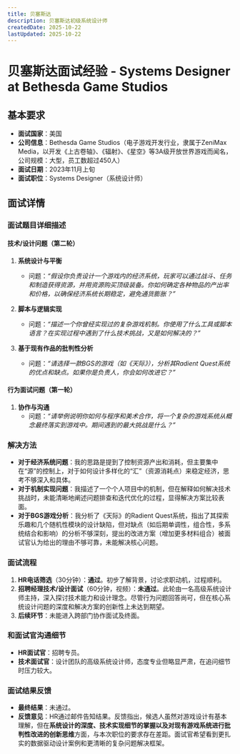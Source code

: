 ```yaml
---
title: 贝塞斯达
description: 贝塞斯达初级系统设计师
createdDate: 2025-10-22
lastUpdated: 2025-10-22
---
```

# 贝塞斯达面试经验 - Systems Designer at Bethesda Game Studios

## 基本要求
- **面试国家**：美国
- **公司信息**：Bethesda Game Studios（电子游戏开发行业，隶属于ZeniMax Media，以开发《上古卷轴》、《辐射》、《星空》等3A级开放世界游戏而闻名，公司规模：大型，员工数超过450人）
- **面试日期**：2023年11月上旬
- **面试职位**：Systems Designer（系统设计师）

## 面试详情

### 面试题目详细描述

#### 技术/设计问题（第二轮）
1.  **系统设计与平衡**
    - 问题：*“假设你负责设计一个游戏内的经济系统，玩家可以通过战斗、任务和制造获得资源，并用资源购买顶级装备。你如何确定各种物品的产出率和价格，以确保经济系统长期稳定，避免通货膨胀？”*

2.  **脚本与逻辑实现**
    - 问题：*“描述一个你曾经实现过的复杂游戏机制。你使用了什么工具或脚本语言？在实现过程中遇到了什么技术挑战，又是如何解决的？”*

3.  **基于现有作品的批判性分析**
    - 问题：*“请选择一款BGS的游戏（如《天际》），分析其Radient Quest系统的优点和缺点。如果你是负责人，你会如何改进它？”*

#### 行为面试问题（第一轮）
1.  **协作与沟通**
    - 问题：*“请举例说明你如何与程序和美术合作，将一个复杂的游戏系统从概念最终落实到游戏中。期间遇到的最大挑战是什么？”*

### 解决方法

- **对于经济系统问题**：我的思路是提到了控制资源产出和消耗，但主要集中在“源”的控制上，对于如何设计多样化的“汇”（资源消耗点）来稳定经济，思考不够深入和具体。
- **对于机制实现问题**：我描述了一个个人项目中的机制，但在解释如何解决技术挑战时，未能清晰地阐述问题排查和迭代优化的过程，显得解决方案比较表面。
- **对于BGS游戏分析**：我分析了《天际》的Radient Quest系统，指出了其探索乐趣和几个随机性模块的设计缺陷，但对缺点（如后期单调性，组合性，多系统结合和影响）的分析不够深刻，提出的改进方案（增加更多材料组合）被面试官认为给出的理由不够可靠，未能解决核心问题。

### 面试流程

1.  **HR电话筛选**（30分钟）：**通过**。初步了解背景，讨论求职动机，过程顺利。
2.  **招聘经理技术/设计面试**（60分钟，视频）：**未通过**。此轮由一名高级系统设计师主持，深入探讨技术能力和设计理念。尽管行为问题回答尚可，但在核心系统设计问题的深度和解决方案的创新性上未达到期望。
3.  **后续环节**：未能进入跨部门协作面试及终面。

### 和面试官沟通细节

- **HR面试官**：招聘专员。
- **技术面试官**：设计团队的高级系统设计师，态度专业但略显严肃，在追问细节时压力较大。

### 面试结果反馈

- **最终结果**：未通过。
- **反馈意见**：HR通过邮件告知结果。反馈指出，候选人虽然对游戏设计有基本理解，但在**系统设计的深度、技术实现细节的掌握以及对现有游戏系统进行批判性改进的创新思维**方面，与本次职位的要求存在差距。面试官希望看到更扎实的数据驱动设计案例和更清晰的复杂问题解决框架。
